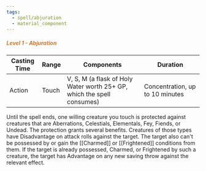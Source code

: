 ```yaml
---
tags:
  - spell/abjuration
  - material_component
---
```

##### *<span style="color:rgb(203, 123, 55)">Level 1 - Abjuration</span>*

| Casting Time | Range | Components                                                             | Duration                        |
| ------------ | ----- | ---------------------------------------------------------------------- | ------------------------------- |
| Action       | Touch | V, S, M (a flask of Holy Water worth 25+ GP, which the spell consumes) | Concentration, up to 10 minutes |


Until the spell ends, one willing creature you touch is protected against creatures that are Aberrations, Celestials, Elementals, Fey, Fiends, or Undead. The protection grants several benefits. Creatures of those types have Disadvantage on attack rolls against the target. The target also can't be possessed by or gain the [[Charmed]] or [[Frightened]] conditions from them. If the target is already possessed, Charmed, or Frightened by such a creature, the target has Advantage on any new saving throw against the relevant effect.